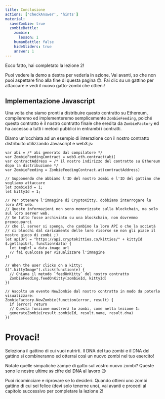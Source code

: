 ```yaml
---
title: Conclusione
actions: ['checkAnswer', 'hints']
material:
  saveZombie: true
  zombieBattle:
    zombie:
      lesson: 1
    humanBattle: false
    hideSliders: true
    answer: 1
---
```


Ecco fatto, hai completato la lezione 2!

Puoi vedere la demo a destra per vederla in azione. Vai avanti, so che non puoi aspettare fino alla fine di questa pagina 😉. Fai clic su un gattino per attaccare e vedi il nuovo gatto-zombi che ottieni!

## Implementazione Javascript

Una volta che siamo pronti a distribuire questo contratto su Ethereum, compileremo ed implementeremo semplicemente `ZombieFeeding`, poiché questo contratto è il nostro contratto finale che eredita da `ZombieFactory` ed ha accesso a tutti i metodi pubblici in entrambi i contratti.

Diamo un'occhiata ad un esempio di interazione con il nostro contratto distribuito utilizzando Javascript e web3.js:

```
var abi = /* abi generato dal compilatore */
var ZombieFeedingContract = web3.eth.contract(abi)
var contractAddress = /* il nostro indirizzo del contratto su Ethereum dopo la distribuzione */
var ZombieFeeding = ZombieFeedingContract.at(contractAddress)

// Supponendo che abbiamo l'ID del nostro zombi e l'ID del gattino che vogliamo attaccare
let zombieId = 1;
let kittyId = 1;

// Per ottenere l'immagine di CryptoKitty, dobbiamo interrogare la loro API web.
// Queste informazioni non sono memorizzate sulla blockchain, ma solo sul loro server web.
// Se tutto fosse archiviato su una blockchain, non dovremmo preoccuparci
// che il server si spenga, che cambino la loro API o che la società
// ci blocchi dal caricamento delle loro risorse se non gli piace il nostro gioco di zombi ;)
let apiUrl = "https://api.cryptokitties.co/kitties/" + kittyId
$.get(apiUrl, function(data) {
  let imgUrl = data.image_url
  // fai qualcosa per visualizzare l'immagine
})

// When the user clicks on a kitty:
$(".kittyImage").click(function(e) {
  // Chiama il metodo `feedOnKitty` del nostro contratto
  ZombieFeeding.feedOnKitty(zombieId, kittyId)
})

// Ascolta un evento NewZombie dal nostro contratto in modo da poterlo visualizzare:
ZombieFactory.NewZombie(function(error, result) {
  if (error) return
  // Questa funzione mostrerà lo zombi, come nella lezione 1:
  generateZombie(result.zombieId, result.name, result.dna)
})
```

# Provaci!

Seleziona il gattino di cui vuoi nutrirti. Il DNA del tuo zombi e il DNA del gattino si combineranno ed otterrai così un nuovo zombi nel tuo esercito!

Notate quelle simpatiche zampe di gatto sul vostro nuovo zombi? Queste sono le nostre ultime `99` cifre del DNA al lavoro 😉

Puoi ricominciare e riprovare se lo desideri. Quando ottieni uno zombi gattino di cui sei felice (devi solo tenerne uno), vai avanti e procedi al capitolo successivo per completare la lezione 2!
